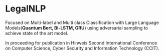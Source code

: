 # LegalNLP

Focused on Multi-label and Multi class Classification with Large Language Models(**Quantum Bert, Bi-LSTM,
GRU**) using adversarial sampling to achieve state of the art model.

In proceeding for publication in Hinweis Second International Conference on Computer Science, Cyber
Security and Information Technology (CCIT).

